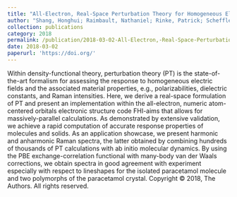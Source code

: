 ```yaml
---
title: "All-Electron, Real-Space Perturbation Theory for Homogeneous Electric Fields: Theory, Implementation, and Application within DFT"
author: "Shang, Honghui; Raimbault, Nathaniel; Rinke, Patrick; Scheffler, Matthias; Rossi, Mariana; Carbogno, Christian"
collection: publications
category: 2018
permalink: /publication/2018-03-02-All-Electron,-Real-Space-Perturbation-Theory-for-Homogeneous-Electric-Fields:-Theory,-Implementation,-and-Application-within-DFT
date: 2018-03-02
paperurl: 'https://doi.org/'
---
```


Within density-functional theory, perturbation theory (PT) is the state-of-the-art formalism for assessing the response to homogeneous electric fields and the associated material properties, e.g., polarizabilities, dielectric constants, and Raman intensities. Here, we derive a real-space formulation of PT and present an implementation within the all-electron, numeric atom-centered orbitals electronic structure code FHI-aims that allows for massively-parallel calculations. As demonstrated by extensive validation, we achieve a rapid computation of accurate response properties of molecules and solids. As an application showcase, we present harmonic and anharmonic Raman spectra, the latter obtained by combining hundreds of thousands of PT calculations with ab initio molecular dynamics. By using the PBE exchange-correlation functional with many-body van der Waals corrections, we obtain spectra in good agreement with experiment especially with respect to lineshapes for the isolated paracetamol molecule and two polymorphs of the paracetamol crystal. Copyright © 2018, The Authors. All rights reserved.
